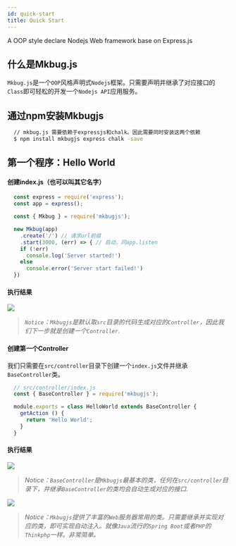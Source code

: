 ```yaml
---
id: quick-start
title: Quick Start
---
```

A OOP style declare Nodejs Web framework base on Express.js

## 什么是Mkbug.js
`Mkbug.js`是一个`OOP`风格声明式`Nodejs`框架。只需要声明并继承了对应接口的`Class`即可轻松的开发一个`Nodejs API`应用服务。

## 通过npm安装Mkbugjs
```sh
  // mkbug.js 需要依赖于expressjs和chalk。因此需要同时安装这两个依赖
  $ npm install mkbugjs express chalk -save
```

## 第一个程序：Hello World
#### 创建index.js（也可以叫其它名字）
```js
  const express = require('express');
  const app = express();

  const { Mkbug } = require('mkbugjs');

  new Mkbug(app)
    .create('/') // 请求url前缀
    .start(3000, (err) => { // 启动，同app.listen
    if (!err)
      console.log('Server started!')
    else
      console.error('Server start failed!')
  })
```
#### 执行结果
![](/img/start1.png)

> *`Notice`：`Mkbugjs`是默认取`src`目录的代码生成对应的`Controller`，因此我们下一步就是创建一个`Controller`.*

#### 创建第一个Controller
我们只需要在`src/controller`目录下创建一个`index.js`文件并继承`BaseController`类。
```js
  // src/controller/index.js
  const { BaseController } = require('mkbugjs');

  module.exports = class HelloWorld extends BaseController {
    getAction () {
      return 'Hello World';
    }
  }
```
#### 执行结果
![](/img/start2.png)

> *Notice：`BaseController`是`Mkbugjs`最基本的类，任何在`src/controller`目录下，并继承`BaseController`的类均会自动生成对应的接口.*

![](/img/start3.png)

> *Notice：`Mkbugjs`提供了丰富的`Web`服务器常用的类。只需要继承并实现对应的类，即可实现自动注入。就像`Java`流行的`Spring Boot`或者`PHP`的`Thinkphp`一样。非常简单。*
